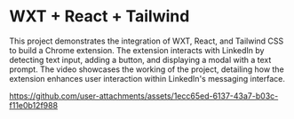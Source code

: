 # WXT + React + Tailwind

This project demonstrates the integration of WXT, React, and Tailwind CSS to build a Chrome extension. The extension interacts with LinkedIn by detecting text input, adding a button, and displaying a modal with a text prompt. The video showcases the working of the project, detailing how the extension enhances user interaction within LinkedIn's messaging interface.

https://github.com/user-attachments/assets/1ecc65ed-6137-43a7-b03c-f11e0b12f988

